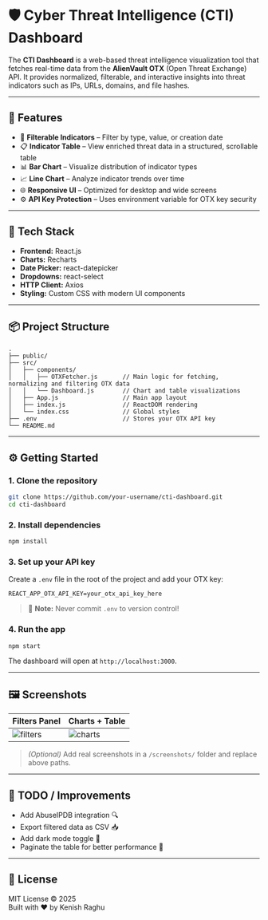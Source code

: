 # 🛡️ Cyber Threat Intelligence (CTI) Dashboard

The **CTI Dashboard** is a web-based threat intelligence visualization tool that fetches real-time data from the **AlienVault OTX** (Open Threat Exchange) API. It provides normalized, filterable, and interactive insights into threat indicators such as IPs, URLs, domains, and file hashes.

---

## 🚀 Features

- 🔎 **Filterable Indicators** – Filter by type, value, or creation date  
- 📋 **Indicator Table** – View enriched threat data in a structured, scrollable table  
- 📊 **Bar Chart** – Visualize distribution of indicator types  
- 📈 **Line Chart** – Analyze indicator trends over time  
- 🌐 **Responsive UI** – Optimized for desktop and wide screens  
- ⚙️ **API Key Protection** – Uses environment variable for OTX key security  

---

## 🧱 Tech Stack

- **Frontend:** React.js  
- **Charts:** Recharts  
- **Date Picker:** react-datepicker  
- **Dropdowns:** react-select  
- **HTTP Client:** Axios  
- **Styling:** Custom CSS with modern UI components  

---

## 📦 Project Structure

```
.
├── public/
├── src/
│   ├── components/
│   │   ├── OTXFetcher.js       // Main logic for fetching, normalizing and filtering OTX data
│   │   └── Dashboard.js        // Chart and table visualizations
│   ├── App.js                  // Main app layout
│   ├── index.js                // ReactDOM rendering
│   └── index.css               // Global styles
├── .env                        // Stores your OTX API key
└── README.md
```

---

## ⚙️ Getting Started

### 1. Clone the repository

```bash
git clone https://github.com/your-username/cti-dashboard.git
cd cti-dashboard
```

### 2. Install dependencies

```bash
npm install
```

### 3. Set up your API key

Create a `.env` file in the root of the project and add your OTX key:

```
REACT_APP_OTX_API_KEY=your_otx_api_key_here
```

> 🔐 **Note:** Never commit `.env` to version control!

### 4. Run the app

```bash
npm start
```

The dashboard will open at `http://localhost:3000`.

---

## 🖼️ Screenshots

| Filters Panel | Charts + Table |
|---------------|----------------|
| ![filters](./screenshots/filters.png) | ![charts](./screenshots/charts.png) |

> *(Optional)* Add real screenshots in a `/screenshots/` folder and replace above paths.

---

## 📌 TODO / Improvements

- Add AbuseIPDB integration 🔍  
- Export filtered data as CSV 📥  
- Add dark mode toggle 🌙  
- Paginate the table for better performance 🔄

---

## 📝 License

MIT License © 2025  
Built with ❤️ by Kenish Raghu
